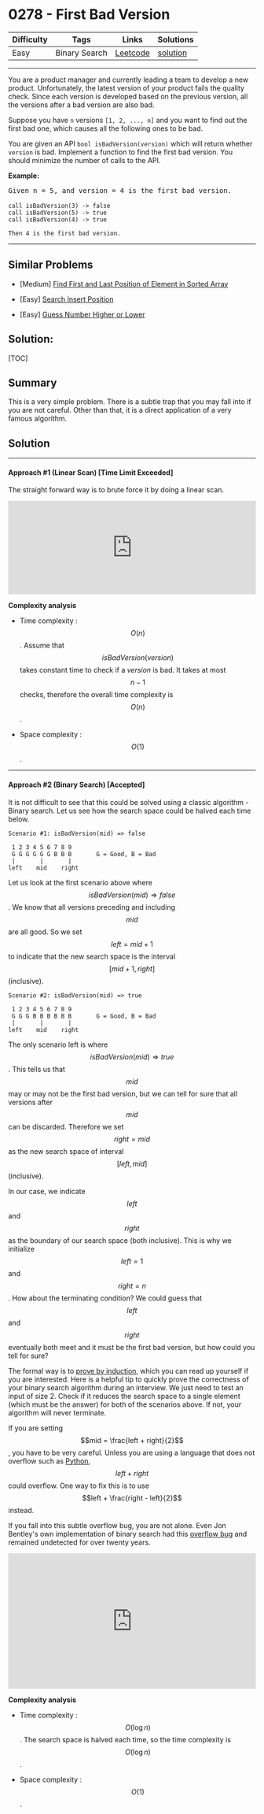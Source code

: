 # 0278 - First Bad Version

Difficulty  | Tags | Links | Solutions
----------- | ---- | ----- | -----
Easy | Binary Search | [Leetcode](https://leetcode.com/problems/first-bad-version) | [solution](https://leetcode.com/problems/first-bad-version/solution/)


-----------

<p>You are a product manager and currently leading a team to develop a new product. Unfortunately, the latest version of your product fails the quality check. Since each version is developed based on the previous version, all the versions after a bad version are also bad.</p>

<p>Suppose you have <code>n</code> versions <code>[1, 2, ..., n]</code> and you want to find out the first bad one, which causes all the following ones to be bad.</p>

<p>You are given an API <code>bool isBadVersion(version)</code> which will return whether <code>version</code> is bad. Implement a function to find the first bad version. You should minimize the number of calls to the API.</p>

<p><b>Example:</b></p>

<pre>
Given n = 5, and version = 4 is the first bad version.

<code>call isBadVersion(3) -&gt; false
call isBadVersion(5)&nbsp;-&gt; true
call isBadVersion(4)&nbsp;-&gt; true

Then 4 is the first bad version.&nbsp;</code>
</pre>

-----------


## Similar Problems

- [Medium] [Find First and Last Position of Element in Sorted Array](find-first-and-last-position-of-element-in-sorted-array)

- [Easy] [Search Insert Position](search-insert-position)

- [Easy] [Guess Number Higher or Lower](guess-number-higher-or-lower)




## Solution:

[TOC]

## Summary

This is a very simple problem. There is a subtle trap that you may fall into if you are not careful. Other than that, it is a direct application of a very famous algorithm.

## Solution

---
#### Approach #1 (Linear Scan) [Time Limit Exceeded]

The straight forward way is to brute force it by doing a linear scan.

<iframe src="https://leetcode.com/playground/Ezb8JYsL/shared" frameBorder="0" name="Ezb8JYsL" width="100%" height="190"></iframe>

**Complexity analysis**

* Time complexity : $$O(n)$$.
Assume that $$isBadVersion(version)$$ takes constant time to check if a *version* is bad. It takes at most $$n - 1$$ checks, therefore the overall time complexity is $$O(n)$$.

* Space complexity : $$O(1)$$.

---
#### Approach #2 (Binary Search) [Accepted]

It is not difficult to see that this could be solved using a classic algorithm - Binary search. Let us see how the search space could be halved each time below.

    Scenario #1: isBadVersion(mid) => false

     1 2 3 4 5 6 7 8 9
     G G G G G G B B B       G = Good, B = Bad
     |       |       |
    left    mid    right

Let us look at the first scenario above where $$isBadVersion(mid) \Rightarrow  false$$. We know that all versions preceding and including $$mid$$ are all good. So we set $$left = mid + 1$$ to indicate that the new search space is the interval $$[mid + 1, right]$$ (inclusive).

    Scenario #2: isBadVersion(mid) => true

     1 2 3 4 5 6 7 8 9
     G G G B B B B B B       G = Good, B = Bad
     |       |       |
    left    mid    right

The only scenario left is where $$isBadVersion(mid) \Rightarrow true$$. This tells us that $$mid$$ may or may not be the first bad version, but we can tell for sure that all versions after $$mid$$ can be discarded. Therefore we set $$right = mid$$ as the new search space of interval $$[left,mid]$$ (inclusive).

In our case, we indicate $$left$$ and $$right$$ as the boundary of our search space (both inclusive). This is why we initialize $$left = 1$$ and $$right = n $$. How about the terminating condition? We could guess that $$left$$ and $$right$$ eventually both meet and it must be the first bad version, but how could you tell for sure?

The formal way is to [prove by induction](http://www.cs.cornell.edu/courses/cs211/2006sp/Lectures/L06-Induction/binary_search.html), which you can read up yourself if you are interested. Here is a helpful tip to quickly prove the correctness of your binary search algorithm
during an interview. We just need to test an input of size 2. Check if it reduces the search space to a single element (which must be the answer) for both of the scenarios above. If not, your algorithm will never terminate.

If you are setting $$mid = \frac{left + right}{2}$$, you have to be very careful. Unless you are using a language that does not overflow such as [Python](https://www.reddit.com/r/Python/comments/36xu5z/can_integer_operations_overflow_in_python/), $$left + right$$ could overflow. One way to fix this is to use $$left + \frac{right - left}{2}$$ instead.

If you fall into this subtle overflow bug, you are not alone. Even Jon Bentley's own implementation of binary search had this [overflow bug](https://en.wikipedia.org/wiki/Binary_search_algorithm#Implementation_issues) and remained undetected for over twenty years.

<iframe src="https://leetcode.com/playground/VQBrosDg/shared" frameBorder="0" name="VQBrosDg" width="100%" height="275"></iframe>

**Complexity analysis**

* Time complexity : $$O(\log n)$$.
The search space is halved each time, so the time complexity is $$O(\log n)$$.

* Space complexity : $$O(1)$$.
